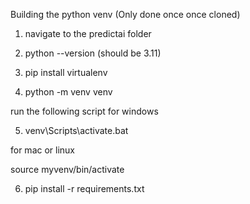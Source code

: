 Building the python venv (Only done once once cloned)

1. navigate to the predictai folder

2. python --version  (should be 3.11)
3. pip install virtualenv
4. python -m venv venv

run the following script for windows

5. venv\Scripts\activate.bat

for mac or linux

 source myvenv/bin/activate

6. pip install -r requirements.txt
